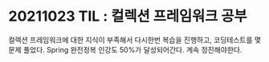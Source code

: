 # 20211023 TIL : 컬렉션 프레임워크 공부

컬렉션 프레임워크에 대한 지식이 부족해서 다시한번 복습을 진행하고, 코딩테스트를 몇 문제 풀었다. Spring 완전정복 인강도 50%가 달성되어간다. 계속 정진해야한다.
